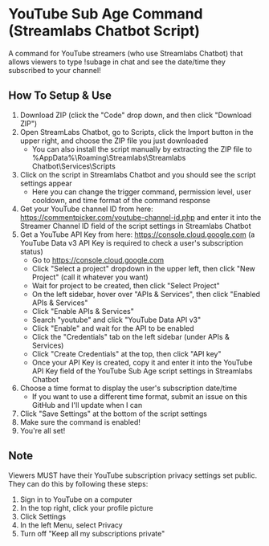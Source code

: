 # YouTube Sub Age Command (Streamlabs Chatbot Script)

A command for YouTube streamers (who use Streamlabs Chatbot) that allows viewers to type !subage in chat and see the date/time they subscribed to your channel!

## How To Setup & Use

1. Download ZIP (click the "Code" drop down, and then click "Download ZIP")
2. Open StreamLabs Chatbot, go to Scripts, click the Import button in the upper right, and choose the ZIP file you just downloaded
    - You can also install the script manually by extracting the ZIP file to %AppData%\Roaming\Streamlabs\Streamlabs Chatbot\Services\Scripts
3. Click on the script in Streamlabs Chatbot and you should see the script settings appear
    - Here you can change the trigger command, permission level, user cooldown, and time format of the command response
5. Get your YouTube channel ID from here: https://commentpicker.com/youtube-channel-id.php and enter it into the Streamer Channel ID field of the script settings in Streamlabs Chatbot
6. Get a YouTube API Key from here: https://console.cloud.google.com (a YouTube Data v3 API Key is required to check a user's subscription status)
    - Go to https://console.cloud.google.com
    - Click "Select a project" dropdown in the upper left, then click "New Project" (call it whatever you want)
    - Wait for project to be created, then click "Select Project"
    - On the left sidebar, hover over "APIs & Services", then click "Enabled APIs & Services"
    - Click "Enable APIs & Services"
    - Search "youtube" and click "YouTube Data API v3"
    - Click "Enable" and wait for the API to be enabled
    - Click the "Credentials" tab on the left sidebar (under APIs & Services)
    - Click "Create Credentials" at the top, then click "API key"
    - Once your API Key is created, copy it and enter it into the YouTube API Key field of the YouTube Sub Age script settings in Streamlabs Chatbot
7. Choose a time format to display the user's subscription date/time
    - If you want to use a different time format, submit an issue on this GitHub and I'll update when I can
8. Click "Save Settings" at the bottom of the script settings
9. Make sure the command is enabled!
10. You're all set!

## Note

Viewers MUST have their YouTube subscription privacy settings set public. They can do this by following these steps:

1. Sign in to YouTube on a computer
2. In the top right, click your profile picture
3. Click Settings 
4. In the left Menu, select Privacy
5. Turn off "Keep all my subscriptions private"
